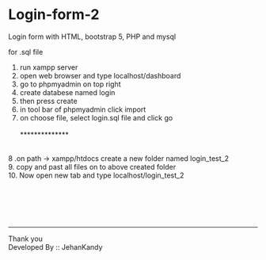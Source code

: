# Login-form-2
Login form with HTML, bootstrap 5, PHP and mysql
<br>

for .sql file
<br>
1. run xampp server<br>
2. open web browser and type localhost/dashboard<br>
3. go to phpmyadmin on top right<br>
4. create databese named login<br>
5. then press create<br>
6. in tool bar of phpmyadmin click import<br>
7. on choose file, select login.sql file and click go<br><br>
**************<br><br>

8 .on path -> xampp/htdocs create a new folder named login_test_2<br>
9. copy and past all files on to above created folder<br>
10. Now open new tab and type localhost/login_test_2<br>

<br><br><br><br>
************

Thank you <br>
Developed By :: JehanKandy
